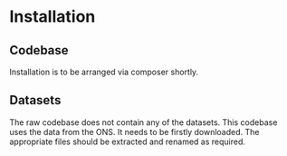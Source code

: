 # Installation

## Codebase

Installation is to be arranged via composer shortly.

## Datasets

The raw codebase does not contain any of the datasets. This codebase uses the data from the ONS. It needs to be firstly 
downloaded. The appropriate files should be extracted and renamed as required. 
